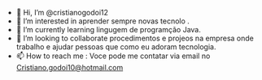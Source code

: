 
- 👋 Hi, I’m @cristianogodoi12
- 👀 I’m interested in aprender sempre novas tecnolo .      
- 🌱 I’m currently learning  lingugem de programção  Java.
- 💞️ I’m looking to collaborate  procedimentos e projeos na empresa onde  trabalho e ajudar pessoas que como eu adoram tecnologia.
- 📫 How to reach me : Voce pode me contatar via email no Cristiano.godoi10@hotmail.com
<!---
cristianogodoi12/cristianogodoi12 is a ✨ special ✨ repository because its `README.md` (this file) appears on your GitHub profile.
You can click the Preview link to take a look at your changes.
